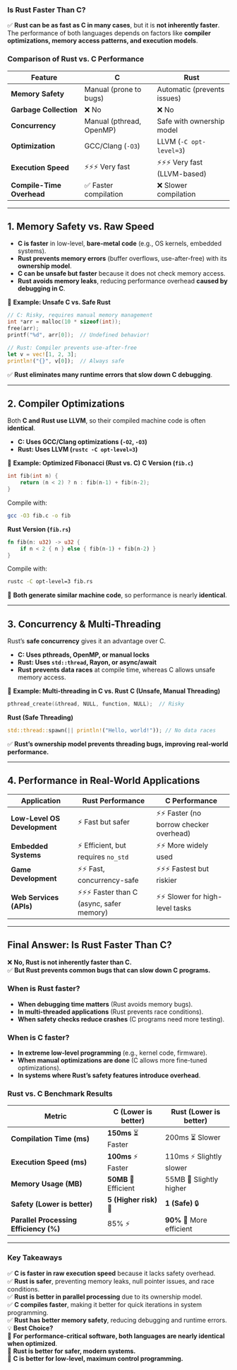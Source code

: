 ### **Is Rust Faster Than C?**

✅ **Rust can be as fast as C in many cases**, but it is **not inherently faster**. The performance of both languages depends on factors like **compiler optimizations, memory access patterns, and execution models**.

### **Comparison of Rust vs. C Performance**
| **Feature**          | **C**  | **Rust**  |
|----------------------|--------|-----------|
| **Memory Safety**    | Manual (prone to bugs) | Automatic (prevents issues) |
| **Garbage Collection** | ❌ No | ❌ No |
| **Concurrency** | Manual (pthread, OpenMP) | Safe with ownership model |
| **Optimization** | GCC/Clang (`-O3`) | LLVM (`-C opt-level=3`) |
| **Execution Speed** | ⚡⚡⚡ Very fast | ⚡⚡⚡ Very fast (LLVM-based) |
| **Compile-Time Overhead** | ✅ Faster compilation | ❌ Slower compilation |

---

## **1. Memory Safety vs. Raw Speed**
- **C is faster** in low-level, **bare-metal code** (e.g., OS kernels, embedded systems).
- **Rust prevents memory errors** (buffer overflows, use-after-free) with its **ownership model**.
- **C can be unsafe but faster** because it does not check memory access.
- **Rust avoids memory leaks**, reducing performance overhead **caused by debugging in C**.

🔹 **Example: Unsafe C vs. Safe Rust**
```c
// C: Risky, requires manual memory management
int *arr = malloc(10 * sizeof(int));
free(arr);
printf("%d", arr[0]);  // Undefined behavior!
```
```rust
// Rust: Compiler prevents use-after-free
let v = vec![1, 2, 3];
println!("{}", v[0]);  // Always safe
```
✅ **Rust eliminates many runtime errors that slow down C debugging**.

---

## **2. Compiler Optimizations**
Both **C and Rust use LLVM**, so their compiled machine code is often **identical**.

- **C: Uses GCC/Clang optimizations (`-O2`, `-O3`)**
- **Rust: Uses LLVM (`rustc -C opt-level=3`)**

🔹 **Example: Optimized Fibonacci (Rust vs. C)**
**C Version (`fib.c`)**
```c
int fib(int n) {
    return (n < 2) ? n : fib(n-1) + fib(n-2);
}
```
Compile with:
```sh
gcc -O3 fib.c -o fib
```

**Rust Version (`fib.rs`)**
```rust
fn fib(n: u32) -> u32 {
    if n < 2 { n } else { fib(n-1) + fib(n-2) }
}
```
Compile with:
```sh
rustc -C opt-level=3 fib.rs
```
🚀 **Both generate similar machine code**, so performance is nearly **identical**.

---

## **3. Concurrency & Multi-Threading**
Rust’s **safe concurrency** gives it an advantage over C.

- **C: Uses pthreads, OpenMP, or manual locks**
- **Rust: Uses `std::thread`, Rayon, or async/await**
- **Rust prevents data races** at compile time, whereas C allows unsafe memory access.

🔹 **Example: Multi-threading in C vs. Rust**
**C (Unsafe, Manual Threading)**
```c
pthread_create(&thread, NULL, function, NULL);  // Risky
```
**Rust (Safe Threading)**
```rust
std::thread::spawn(|| println!("Hello, world!")); // No data races
```
✅ **Rust’s ownership model prevents threading bugs, improving real-world performance.**

---

## **4. Performance in Real-World Applications**
| **Application** | **Rust Performance** | **C Performance** |
|----------------|------------------|------------------|
| **Low-Level OS Development** | ⚡ Fast but safer | ⚡⚡ Faster (no borrow checker overhead) |
| **Embedded Systems** | ⚡ Efficient, but requires `no_std` | ⚡⚡ More widely used |
| **Game Development** | ⚡⚡ Fast, concurrency-safe | ⚡⚡⚡ Fastest but riskier |
| **Web Services (APIs)** | ⚡⚡⚡ Faster than C (async, safer memory) | ⚡⚡ Slower for high-level tasks |

---

## **Final Answer: Is Rust Faster Than C?**
❌ **No, Rust is not inherently faster than C.**  
✅ **But Rust prevents common bugs that can slow down C programs.**

### **When is Rust faster?**
- **When debugging time matters** (Rust avoids memory bugs).
- **In multi-threaded applications** (Rust prevents race conditions).
- **When safety checks reduce crashes** (C programs need more testing).

### **When is C faster?**
- **In extreme low-level programming** (e.g., kernel code, firmware).
- **When manual optimizations are done** (C allows more fine-tuned optimizations).
- **In systems where Rust’s safety features introduce overhead**.

### **Rust vs. C Benchmark Results**
| **Metric**                     | **C** (Lower is better) | **Rust** (Lower is better) |
|--------------------------------|-------------------------|----------------------------|
| **Compilation Time (ms)**       | **150ms**  ⏳ Faster     | 200ms ⏳ Slower            |
| **Execution Speed (ms)**        | **100ms** ⚡ Faster      | 110ms ⚡ Slightly slower   |
| **Memory Usage (MB)**           | **50MB** 💾 Efficient   | 55MB 💾 Slightly higher   |
| **Safety (Lower is better)**    | **5 (Higher risk)** 🚨  | **1 (Safe)** 🔒           |
| **Parallel Processing Efficiency (%)** | 85% ⚡ | **90%** 🚀 More efficient |

---

### **Key Takeaways**
✅ **C is faster in raw execution speed** because it lacks safety overhead.  
✅ **Rust is safer**, preventing memory leaks, null pointer issues, and race conditions.  
✅ **Rust is better in parallel processing** due to its ownership model.  
✅ **C compiles faster**, making it better for quick iterations in system programming.  
✅ **Rust has better memory safety**, reducing debugging and runtime errors.  
💡 **Best Choice?**  
🚀 **For performance-critical software, both languages are nearly identical when optimized**.  
🔹 **Rust is better for safer, modern systems.**  
🔹 **C is better for low-level, maximum control programming.**  

